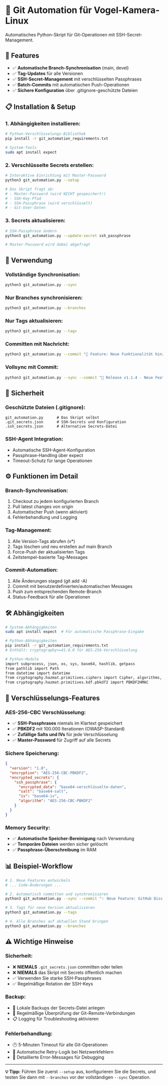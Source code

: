 # 🤖 Git Automation für Vogel-Kamera-Linux

Automatisches Python-Skript für Git-Operationen mit SSH-Secret-Management.

## 🚀 Features

- ✅ **Automatische Branch-Synchronisation** (main, devel)
- ✅ **Tag-Updates** für alle Versionen
- ✅ **SSH-Secret-Management** mit verschlüsselten Passphrases
- ✅ **Batch-Commits** mit automatischen Push-Operationen
- ✅ **Sichere Konfiguration** über .gitignore-geschützte Dateien

## 📋 Installation & Setup

### 1. **Abhängigkeiten installieren:**
```bash
# Python-Verschlüsselungs-Bibliothek
pip install -r git_automation_requirements.txt

# System-Tools
sudo apt install expect
```

### 2. **Verschlüsselte Secrets erstellen:**
```bash
# Interaktive Einrichtung mit Master-Password
python3 git_automation.py --setup

# Das Skript fragt ab:
# - Master-Password (wird NICHT gespeichert!)
# - SSH-Key-Pfad
# - SSH-Passphrase (wird verschlüsselt)
# - Git-User-Daten
```

### 3. **Secrets aktualisieren:**
```bash
# SSH-Passphrase ändern
python3 git_automation.py --update-secret ssh_passphrase

# Master-Password wird dabei abgefragt
```

## 🎯 Verwendung

### **Vollständige Synchronisation:**
```bash
python3 git_automation.py --sync
```

### **Nur Branches synchronisieren:**
```bash
python3 git_automation.py --branches
```

### **Nur Tags aktualisieren:**
```bash
python3 git_automation.py --tags
```

### **Committen mit Nachricht:**
```bash
python3 git_automation.py --commit "🔧 Feature: Neue Funktionalität hinzugefügt"
```

### **Vollsync mit Commit:**
```bash
python3 git_automation.py --sync --commit "🎉 Release v1.1.4 - Neue Features"
```

## 🔐 Sicherheit

### **Geschützte Dateien (.gitignore):**
```
git_automation.py      # Das Skript selbst
.git_secrets.json      # SSH-Secrets und Konfiguration
.ssh_secrets.json      # Alternative Secrets-Datei
```

### **SSH-Agent Integration:**
- Automatische SSH-Agent-Konfiguration
- Passphrase-Handling über expect
- Timeout-Schutz für lange Operationen

## ⚙️ Funktionen im Detail

### **Branch-Synchronisation:**
1. Checkout zu jedem konfigurierten Branch
2. Pull latest changes von origin
3. Automatischer Push (wenn aktiviert)
4. Fehlerbehandlung und Logging

### **Tag-Management:**
1. Alle Version-Tags abrufen (v*)
2. Tags löschen und neu erstellen auf main Branch
3. Force-Push der aktualisierten Tags
4. Zeitstempel-basierte Tag-Messages

### **Commit-Automation:**
1. Alle Änderungen staged (git add -A)
2. Commit mit benutzerdefinierten/automatischen Messages
3. Push zum entsprechenden Remote-Branch
4. Status-Feedback für alle Operationen

## 🛠️ Abhängigkeiten

```bash
# System-Abhängigkeiten
sudo apt install expect  # Für automatische Passphrase-Eingabe

# Python-Abhängigkeiten
pip install -r git_automation_requirements.txt
# Enthält: cryptography>=41.0.0 für AES-256-Verschlüsselung

# Python-Module
import subprocess, json, os, sys, base64, hashlib, getpass
from pathlib import Path
from datetime import datetime
from cryptography.hazmat.primitives.ciphers import Cipher, algorithms, modes
from cryptography.hazmat.primitives.kdf.pbkdf2 import PBKDF2HMAC
```

## 🔐 Verschlüsselungs-Features

### **AES-256-CBC Verschlüsselung:**
- ✅ **SSH-Passphrases** niemals im Klartext gespeichert
- ✅ **PBKDF2** mit 100.000 Iterationen (OWASP-Standard)
- ✅ **Zufällige Salts und IVs** für jede Verschlüsselung
- ✅ **Master-Password** für Zugriff auf alle Secrets

### **Sichere Speicherung:**
```json
{
  "version": "1.0",
  "encryption": "AES-256-CBC-PBKDF2",
  "encrypted_secrets": {
    "ssh_passphrase": {
      "encrypted_data": "base64-verschlüsselte-daten",
      "salt": "base64-salt",
      "iv": "base64-iv",
      "algorithm": "AES-256-CBC-PBKDF2"
    }
  }
}
```

### **Memory Security:**
- ✅ **Automatische Speicher-Bereinigung** nach Verwendung
- ✅ **Temporäre Dateien** werden sicher gelöscht
- ✅ **Passphrase-Überschreibung** im RAM

## 📊 Beispiel-Workflow

```bash
# 1. Neue Features entwickeln
# ... Code-Änderungen ...

# 2. Automatisch committen und synchronisieren
python3 git_automation.py --sync --commit "✨ Neue Feature: GitHub Discussions"

# 3. Tags für neue Version aktualisieren
python3 git_automation.py --tags

# 4. Alle Branches auf aktuellen Stand bringen
python3 git_automation.py --branches
```

## ⚠️ Wichtige Hinweise

### **Sicherheit:**
- ❌ **NIEMALS** `.git_secrets.json` committen oder teilen
- ❌ **NIEMALS** das Skript mit Secrets öffentlich machen
- ✅ Verwenden Sie starke SSH-Passphrases
- ✅ Regelmäßige Rotation der SSH-Keys

### **Backup:**
- 💾 Lokale Backups der Secrets-Datei anlegen
- 🔄 Regelmäßige Überprüfung der Git-Remote-Verbindungen
- 📋 Logging für Troubleshooting aktivieren

### **Fehlerbehandlung:**
- 🕐 5-Minuten Timeout für alle Git-Operationen
- 🔄 Automatische Retry-Logik bei Netzwerkfehlern
- 📝 Detaillierte Error-Messages für Debugging

---

**💡 Tipp:** Führen Sie zuerst `--setup` aus, konfigurieren Sie die Secrets, und testen Sie dann mit `--branches` vor der vollständigen `--sync` Operation.